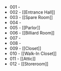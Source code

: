 - 001 -
- 002 - [[Entrance Hall]]
- 003 - [[Spare Room]]
- 004 -
- 005 - [[Parlor]]
- 006 - [[Billiard Room]]
- 007 -
- 008 -
- 009 - [[Closet]]
- 010 - [[Walk-In Closet]]
- 011 - [[Attic]]
- 012 - [[Storeroom]]